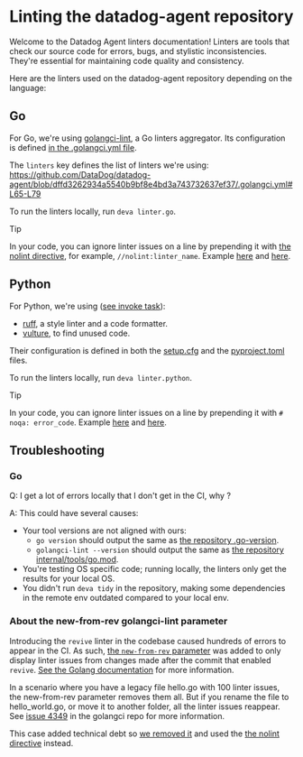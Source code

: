 # Linting the datadog-agent repository

Welcome to the Datadog Agent linters documentation! Linters are tools that check our source code for errors, bugs, and stylistic inconsistencies. They're essential for maintaining code quality and consistency.

<!-- Those linters are running in the CI as required checks. -->

Here are the linters used on the datadog-agent repository depending on the language:

## Go

For Go, we're using [golangci-lint](https://golangci-lint.run/), a Go linters aggregator. Its configuration is defined [in the .golangci.yml file](https://github.com/DataDog/datadog-agent/blob/main/.golangci.yml).

The `linters` key defines the list of linters we're using:
https://github.com/DataDog/datadog-agent/blob/dffd3262934a5540b9bf8e4bd3a743732637ef37/.golangci.yml#L65-L79

To run the linters locally, run `deva linter.go`.

> [!TIP]
> In your code, you can ignore linter issues on a line by prepending it with [the nolint directive](https://golangci-lint.run/usage/false-positives/#nolint-directive), for example,  `//nolint:linter_name`.
> Example [here](https://github.com/DataDog/datadog-agent/blob/dffd3262934a5540b9bf8e4bd3a743732637ef37/cmd/agent/common/import.go/#L252) and [here](https://github.com/DataDog/datadog-agent/blob/dffd3262934a5540b9bf8e4bd3a743732637ef37/cmd/agent/common/misconfig/global.go/#L27-L32).


## Python

For Python, we're using ([see invoke task](https://github.com/DataDog/datadog-agent/blob/dffd3262934a5540b9bf8e4bd3a743732637ef37/tasks/linter_tasks.py/#L17-L33)):
- [ruff](https://github.com/astral-sh/ruff), a style linter and a code formatter.
- [vulture](https://github.com/jendrikseipp/vulture), to find unused code.

Their configuration is defined in both the [setup.cfg](https://github.com/DataDog/datadog-agent/blob/dffd3262934a5540b9bf8e4bd3a743732637ef37/setup.cfg) and the [pyproject.toml](https://github.com/DataDog/datadog-agent/blob/dffd3262934a5540b9bf8e4bd3a743732637ef37/pyproject.toml) files.

To run the linters locally, run `deva linter.python`.

> [!TIP]
> In your code, you can ignore linter issues on a line by prepending it with `# noqa: error_code`.
> Example [here](https://github.com/DataDog/datadog-agent/blob/dffd3262934a5540b9bf8e4bd3a743732637ef37/tasks/new_e2e_tests.py/#L40-L42) and [here](https://github.com/DataDog/datadog-agent/blob/dffd3262934a5540b9bf8e4bd3a743732637ef37/tasks/release.py/#L257).

## Troubleshooting

### Go

Q: I get a lot of errors locally that I don't get in the CI, why ?

A: This could have several causes:
- Your tool versions are not aligned with ours:
    - `go version` should output the same as [the repository .go-version](https://github.com/DataDog/datadog-agent/blob/dffd3262934a5540b9bf8e4bd3a743732637ef37/.go-version).
    - `golangci-lint --version` should output the same as [the repository internal/tools/go.mod](https://github.com/DataDog/datadog-agent/blob/dffd3262934a5540b9bf8e4bd3a743732637ef37/internal/tools/go.mod/#L8).
- You're testing OS specific code; running locally, the linters only get the results for your local OS.
- You didn't run `deva tidy` in the repository, making some dependencies in the remote env outdated compared to your local env.

### About the new-from-rev golangci-lint parameter

Introducing the `revive` linter in the codebase caused hundreds of errors to appear in the CI. As such, [the `new-from-rev` parameter](https://github.com/DataDog/datadog-agent/blob/fcb19ce078e7969d285565beec5d374c5fd623e1/.golangci.yml#L65-L68) was added to only display linter issues from changes made after the commit that enabled `revive`. [See the Golang documentation](https://golangci-lint.run/usage/faq/#how-to-integrate-golangci-lint-into-large-project-with-thousands-of-issues) for more information.

In a scenario where you have a legacy file hello.go with 100 linter issues, the new-from-rev parameter removes them all. But if you rename the file to hello_world.go, or move it to another folder, all the linter issues reappear. See [issue 4349](https://github.com/golangci/golangci-lint/issues/4349) in the golangci repo for more information.

This case added technical debt so [we removed it](https://github.com/DataDog/datadog-agent/pull/21266) and used the [the nolint directive](https://golangci-lint.run/usage/false-positives/#nolint-directive) instead.
